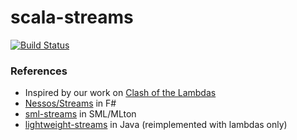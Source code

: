 scala-streams
=============
[![Build Status](https://travis-ci.org/biboudis/scala-streams.svg)](https://travis-ci.org/biboudis/scala-streams)

### References
* Inspired by our work on [Clash of the Lambdas](http://biboudis.github.io/clashofthelambdas/)
* [Nessos/Streams](https://github.com/nessos/Streams) in F#
* [sml-streams](https://github.com/biboudis/sml-streams) in SML/MLton
* [lightweight-streams](https://github.com/biboudis/lightweight-streams) in Java (reimplemented with lambdas only)
